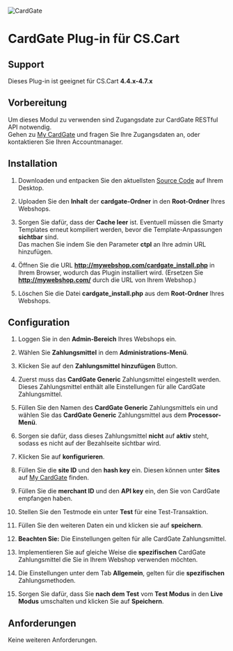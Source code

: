 ![CardGate](https://cdn.curopayments.net/thumb/200/logos/cardgate.png)

# CardGate Plug-in für CS.Cart

## Support

Dieses Plug-in ist geeignet für CS.Cart **4.4.x-4.7.x**

## Vorbereitung

Um dieses Modul zu verwenden sind Zugangsdate zur CardGate RESTful API notwendig.  
Gehen zu [My CardGate](https://my.cardgate.com/) und fragen Sie Ihre Zugangsdaten an, oder kontaktieren Sie Ihren Accountmanager.

## Installation

1. Downloaden und entpacken Sie den aktuellsten [Source Code](https://github.com/cardgate/cs-cart/releases/) auf Ihrem Desktop.

2. Uploaden Sie den **Inhalt** der **cardgate-Ordner** in den **Root-Ordner** Ihres Webshops.

3. Sorgen Sie dafür, dass der **Cache leer** ist. Eventuell müssen die Smarty Templates erneut kompiliert werden, bevor die Template-Anpassungen **sichtbar** sind.  
   Das machen Sie indem Sie den Parameter **ctpl** an Ihre admin URL hinzufügen.

4. Öffnen Sie die URL **http://mywebshop.com/cardgate_install.php** in Ihrem Browser,  wodurch das Plugin installiert wird. 
   (Ersetzen Sie **http://mywebshop.com/** durch die URL von Ihrem Webshop.)

5. Löschen Sie die Datei **cardgate_install.php** aus dem **Root-Ordner** Ihres Webshops.

## Configuration

1. Loggen Sie in den **Admin-Bereich** Ihres Webshops ein.

2. Wählen Sie **Zahlungsmittel** in dem **Administrations-Menü**.

3. Klicken Sie auf den **Zahlungsmittel hinzufügen** Button.

4. Zuerst muss das **CardGate Generic** Zahlungsmittel eingestellt werden. Dieses Zahlungsmittel enthält alle Einstellungen für alle CardGate Zahlungsmittel.

5. Füllen Sie den Namen des **CardGate Generic** Zahlungsmittels ein und wählen Sie das **CardGate Generic** Zahlungsmittel aus dem **Processor-Menü**.

6. Sorgen sie dafür, dass dieses Zahlungsmittel **nicht** auf **aktiv**  steht, sodass es nicht auf der Bezahlseite sichtbar wird.

7. Klicken Sie auf **konfigurieren**.

8. Füllen Sie die **site ID** und den **hash key** ein. Diesen können unter **Sites** auf [My CardGate](https://my.cardgate.com/) finden.

9. Füllen Sie die **merchant ID** und den **API key** ein, den Sie von CardGate empfangen haben.

10. Stellen Sie den Testmode ein unter **Test** für eine Test-Transaktion.

11. Füllen Sie den weiteren Daten ein und klicken sie auf **speichern**.

12. **Beachten Sie:** Die Einstellungen gelten für alle CardGate Zahlungsmittel.

13. Implementieren Sie auf gleiche Weise die **spezifischen** CardGate Zahlungsmittel die Sie in Ihrem Webshop verwenden möchten.

14. Die Einstellungen unter dem Tab **Allgemein**, gelten für die **spezifischen** Zahlungsmethoden.

15. Sorgen Sie dafür, dass Sie **nach dem Test** vom **Test Modus** in den **Live Modus** umschalten und klicken Sie auf **Speichern**.

## Anforderungen

Keine weiteren Anforderungen.
